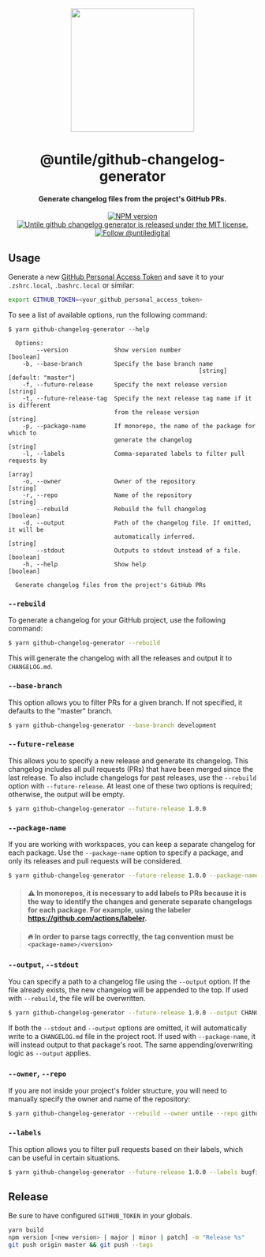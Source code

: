 <p align="center">
  <br><img width="250" src="https://untile.pt/logo.png" /><br>
</p>

<h1 align="center">
  @untile/github-changelog-generator
</h1>

<h4 align="center">
  Generate changelog files from the project's GitHub PRs.
</h4>

<p align="center">
  <a href="https://www.npmjs.com/package/@untile/github-changelog-generator">
    <img src="https://img.shields.io/npm/v/@untile/github-changelog-generator.svg?style=for-the-badge" alt="NPM version" />
  </a>
  <a href="https://github.com/untile/github-changelog-generator/blob/main/LICENSE">
    <img src="https://img.shields.io/badge/license-MIT-blue.svg?style=for-the-badge" alt="Untile github changelog generator is released under the MIT license." />
  </a>
  <a href="https://twitter.com/intent/follow?screen_name=untiledigital">
    <img src="https://img.shields.io/twitter/follow/untiledigital.svg?label=Follow%20@untiledigital&style=for-the-badge" alt="Follow @untiledigital" />
  </a>
</p>

## Usage

Generate a new [GitHub Personal Access Token](https://github.com/settings/tokens) and save it to your `.zshrc.local`, `.bashrc.local` or similar:

```sh
export GITHUB_TOKEN=<your_github_personal_access_token>
```

To see a list of available options, run the following command:

```
$ yarn github-changelog-generator --help

  Options:
        --version             Show version number                        [boolean]
    -b, --base-branch         Specify the base branch name
                                                      [string] [default: "master"]
    -f, --future-release      Specify the next release version            [string]
    -t, --future-release-tag  Specify the next release tag name if it is different
                              from the release version                    [string]
    -p, --package-name        If monorepo, the name of the package for which to
                              generate the changelog                      [string]
    -l, --labels              Comma-separated labels to filter pull requests by
                                                                           [array]
    -o, --owner               Owner of the repository                     [string]
    -r, --repo                Name of the repository                      [string]
        --rebuild             Rebuild the full changelog                 [boolean]
    -d, --output              Path of the changelog file. If omitted, it will be
                              automatically inferred.                     [string]
        --stdout              Outputs to stdout instead of a file.       [boolean]
    -h, --help                Show help                                  [boolean]

  Generate changelog files from the project's GitHub PRs
```

### `--rebuild`
To generate a changelog for your GitHub project, use the following command:

```sh
$ yarn github-changelog-generator --rebuild
```

This will generate the changelog with all the releases and output it to `CHANGELOG.md`.

### `--base-branch`
This option allows you to filter PRs for a given branch. If not specified, it defaults to the "master" branch.

```sh
$ yarn github-changelog-generator --base-branch development
```

### `--future-release`
This allows you to specify a new release and generate its changelog. This changelog includes all pull requests (PRs) that have been merged since the last release. To also include changelogs for past releases, use the `--rebuild` option with `--future-release`. At least one of these two options is required; otherwise, the output will be empty.

```sh
$ yarn github-changelog-generator --future-release 1.0.0
```

### `--package-name`
If you are working with workspaces, you can keep a separate changelog for each package. Use the `--package-name` option to specify a package, and only its releases and pull requests will be considered.

```sh
$ yarn github-changelog-generator --future-release 1.0.0 --package-name project-x
```

> #### ⚠️ In monorepos, it is necessary to add labels to PRs because it is the way to identify the changes and generate separate changelogs for each package. For example, using the labeler https://github.com/actions/labeler.

> #### 🔥 In order to parse tags correctly, the tag convention must be `<package-name>/<version>`

### `--output`, `--stdout`
You can specify a path to a changelog file using the `--output` option. If the file already exists, the new changelog will be appended to the top. If used with `--rebuild`, the file will be overwritten.

```sh
$ yarn github-changelog-generator --future-release 1.0.0 --output CHANGELOG.md
```

If both the `--stdout` and `--output` options are omitted, it will automatically write to a `CHANGELOG.md` file in the project root. If used with `--package-name`, it will instead output to that package's root. The same appending/overwriting logic as `--output` applies.

### `--owner`, `--repo`
If you are not inside your project's folder structure, you will need to manually specify the owner and name of the repository:

```sh
$ yarn github-changelog-generator --rebuild --owner untile --repo github-changelog-generator
```

### `--labels`
This option allows you to filter pull requests based on their labels, which can be useful in certain situations.

```sh
$ yarn github-changelog-generator --future-release 1.0.0 --labels bugfix,support
```

## Release

Be sure to have configured `GITHUB_TOKEN` in your globals.

```sh
yarn build
npm version [<new version> | major | minor | patch] -m "Release %s"
git push origin master && git push --tags
```
